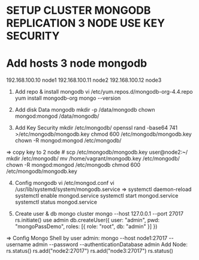 # SETUP CLUSTER MONGODB REPLICATION 3 NODE USE KEY SECURITY

# Add hosts 3 node mongodb
192.168.100.10	node1
192.168.100.11	node2
192.168.100.12	node3

1. Add repo & install mongodb
vi /etc/yum.repos.d/mongodb-org-4.4.repo
yum install mongodb-org
mongo --version

2. Add disk Data mongodb
mkdir -p /data/mongodb
chown mongod:mongod /data/mongodb/

3. Add Key Security
mkdir /etc/mongodb/
openssl rand -base64 741 >/etc/mongodb/mongodb.key
chmod 600 /etc/mongodb/mongodb.key
chown -R mongod:mongod /etc/mongodb/

=> copy key to 2 node #
scp /etc/mongodb/mongodb.key user@node2:~/
mkdir /etc/mongodb/
mv /home/vagrant/mongodb.key /etc/mongodb/
chown -R mongod:mongod  /etc/mongodb
chmod 600 /etc/mongodb/mongodb.key

4. Config mongodb
vi /etc/mongod.conf
vi /usr/lib/systemd/system/mongodb.service
=> systemctl daemon-reload
systemctl enable mongod.service
systemctl start mongod.service
systemctl status mongod.service

5. Create user & db mongo cluster
mongo --host 127.0.0.1 --port 27017
rs.initiate() 
use admin 
db.createUser({
  user: "admin",
  pwd: "mongoPassDemo", 
  roles: [{ role: "root", db: "admin" }]
})

=> Config Mongo Shell by user admin:
mongo --host node1:27017 --username admin --password  --authenticationDatabase admin
Add Node:
rs.status() 
rs.add("node2:27017")
rs.add("node3:27017")
rs.status() 







